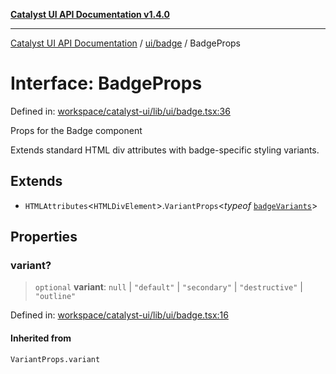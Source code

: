 [**Catalyst UI API Documentation v1.4.0**](../../../README.md)

---

[Catalyst UI API Documentation](../../../README.md) / [ui/badge](../README.md) / BadgeProps

# Interface: BadgeProps

Defined in: [workspace/catalyst-ui/lib/ui/badge.tsx:36](https://github.com/TheBranchDriftCatalyst/catalyst-ui/blob/main/lib/ui/badge.tsx#L36)

Props for the Badge component

Extends standard HTML div attributes with badge-specific styling variants.

## Extends

- `HTMLAttributes`\<`HTMLDivElement`\>.`VariantProps`\<_typeof_ [`badgeVariants`](../variables/badgeVariants.md)\>

## Properties

### variant?

> `optional` **variant**: `null` \| `"default"` \| `"secondary"` \| `"destructive"` \| `"outline"`

Defined in: [workspace/catalyst-ui/lib/ui/badge.tsx:16](https://github.com/TheBranchDriftCatalyst/catalyst-ui/blob/main/lib/ui/badge.tsx#L16)

#### Inherited from

`VariantProps.variant`
